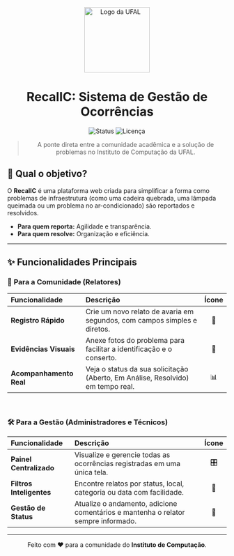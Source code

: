 <div align="center">
  <img src="https://logodownload.org/wp-content/uploads/2017/11/ufal-universidade-federal-de-alagoas-logo.png" alt="Logo da UFAL" width="150"/>

  # **RecalIC: Sistema de Gestão de Ocorrências**
  
  ![Status](https://img.shields.io/badge/status-em%20desenvolvimento-yellow)
  ![Licença](https://img.shields.io/badge/licen%C3%A7a-MIT-blue)

  > A ponte direta entre a comunidade acadêmica e a solução de problemas no Instituto de Computação da UFAL.

</div>

## 🎯 Qual o objetivo?

O **RecalIC** é uma plataforma web criada para simplificar a forma como problemas de infraestrutura (como uma cadeira quebrada, uma lâmpada queimada ou um problema no ar-condicionado) são reportados e resolvidos.

- **Para quem reporta:** Agilidade e transparência.
- **Para quem resolve:** Organização e eficiência.

---

## ✨ Funcionalidades Principais

### 👤 **Para a Comunidade (Relatores)**

| Funcionalidade | Descrição | Ícone |
| :--- | :--- | :---: |
| **Registro Rápido** | Crie um novo relato de avaria em segundos, com campos simples e diretos. | 📝 |
| **Evidências Visuais** | Anexe fotos do problema para facilitar a identificação e o conserto. | 📸 |
| **Acompanhamento Real** | Veja o status da sua solicitação (Aberto, Em Análise, Resolvido) em tempo real. | 📊 |

<br>

### 🛠️ **Para a Gestão (Administradores e Técnicos)**

| Funcionalidade | Descrição | Ícone |
| :--- | :--- | :---: |
| **Painel Centralizado** | Visualize e gerencie todas as ocorrências registradas em uma única tela. | 🎛️ |
| **Filtros Inteligentes**| Encontre relatos por status, local, categoria ou data com facilidade. | 🔎 |
| **Gestão de Status** | Atualize o andamento, adicione comentários e mantenha o relator sempre informado. | 🔄 |

---

<div align="center">
  <p>Feito com ❤️ para a comunidade do <strong>Instituto de Computação</strong>.</p>
</div>
